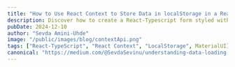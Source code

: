 ```yaml
---
title: "How to Use React Context to Store Data in localStorage in a React app"
description: Discover how to create a React-Typescript form styled with Material UI that utilizes React Context to store data persistently in localStorage."
pubDate: 2024-12-10
author: "Sevda Amini-Uhde"
image: "/public/images/blog/contextApi.png"
tags: ["React-TypeScript", "React Context", "LocalStorage", MaterialUI]
canonical: "https://medium.com/@SevdaSevinu/understanding-data-loading-in-react-router-7-829df70f23ab"
---
```

